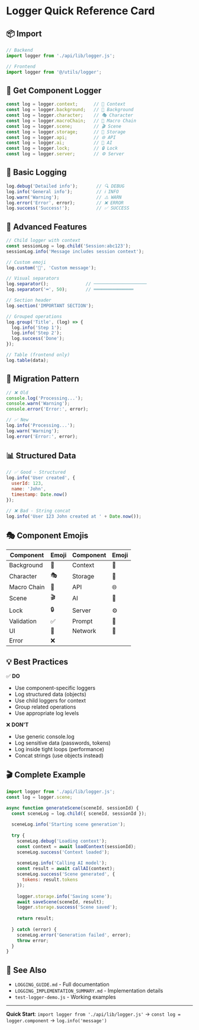 # Logger Quick Reference Card

## 📦 Import

```javascript
// Backend
import logger from './api/lib/logger.js';

// Frontend
import logger from '@/utils/logger';
```

## 🎯 Get Component Logger

```javascript
const log = logger.context;      // 🧠 Context
const log = logger.background;   // 🌄 Background
const log = logger.character;    // 🎭 Character
const log = logger.macroChain;   // 🔗 Macro Chain
const log = logger.scene;        // 🎬 Scene
const log = logger.storage;      // 💾 Storage
const log = logger.api;          // 🌐 API
const log = logger.ai;           // 🤖 AI
const log = logger.lock;         // 🔒 Lock
const log = logger.server;       // ⚙️ Server
```

## 📝 Basic Logging

```javascript
log.debug('Detailed info');       // 🔍 DEBUG
log.info('General info');         // ℹ️ INFO
log.warn('Warning');              // ⚠️ WARN
log.error('Error', error);        // ❌ ERROR
log.success('Success!');          // ✅ SUCCESS
```

## 🎨 Advanced Features

```javascript
// Child logger with context
const sessionLog = log.child('Session:abc123');
sessionLog.info('Message includes session context');

// Custom emoji
log.custom('🎯', 'Custom message');

// Visual separators
log.separator();              // ────────────────────
log.separator('═', 50);       // ═══════════════

// Section header
log.section('IMPORTANT SECTION');

// Grouped operations
log.group('Title', (log) => {
  log.info('Step 1');
  log.info('Step 2');
  log.success('Done');
});

// Table (frontend only)
log.table(data);
```

## 🔄 Migration Pattern

```javascript
// ❌ Old
console.log('Processing...');
console.warn('Warning');
console.error('Error:', error);

// ✅ New
log.info('Processing...');
log.warn('Warning');
log.error('Error:', error);
```

## 📊 Structured Data

```javascript
// ✅ Good - Structured
log.info('User created', {
  userId: 123,
  name: 'John',
  timestamp: Date.now()
});

// ❌ Bad - String concat
log.info('User 123 John created at ' + Date.now());
```

## 🎭 Component Emojis

| Component | Emoji | Component | Emoji |
|-----------|-------|-----------|-------|
| Background | 🌄 | Context | 🧠 |
| Character | 🎭 | Storage | 💾 |
| Macro Chain | 🔗 | API | 🌐 |
| Scene | 🎬 | AI | 🤖 |
| Lock | 🔒 | Server | ⚙️ |
| Validation | ✅ | Prompt | 📝 |
| UI | 🎨 | Network | 📡 |
| Error | ❌ | | |

## 💡 Best Practices

✅ **DO**
- Use component-specific loggers
- Log structured data (objects)
- Use child loggers for context
- Group related operations
- Use appropriate log levels

❌ **DON'T**
- Use generic console.log
- Log sensitive data (passwords, tokens)
- Log inside tight loops (performance)
- Concat strings (use objects instead)

## 🎬 Complete Example

```javascript
import logger from './api/lib/logger.js';
const log = logger.scene;

async function generateScene(sceneId, sessionId) {
  const sceneLog = log.child({ sceneId, sessionId });
  
  sceneLog.info('Starting scene generation');
  
  try {
    sceneLog.debug('Loading context');
    const context = await loadContext(sessionId);
    sceneLog.success('Context loaded');
    
    sceneLog.info('Calling AI model');
    const result = await callAI(context);
    sceneLog.success('Scene generated', { 
      tokens: result.tokens 
    });
    
    logger.storage.info('Saving scene');
    await saveScene(sceneId, result);
    logger.storage.success('Scene saved');
    
    return result;
    
  } catch (error) {
    sceneLog.error('Generation failed', error);
    throw error;
  }
}
```

## 🔗 See Also

- `LOGGING_GUIDE.md` - Full documentation
- `LOGGING_IMPLEMENTATION_SUMMARY.md` - Implementation details
- `test-logger-demo.js` - Working examples

---

**Quick Start**: `import logger from './api/lib/logger.js'` → `const log = logger.component` → `log.info('message')`

